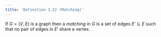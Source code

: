 ```yaml
---
title: 'Definition 1.22 (Matching)'
---
```


If $G=(V,E)$ is a graph then a _matching_ in $G$ is a set of edges
$E'\subseteq E$ such that no pair of edges in $E'$ share a vertex.
